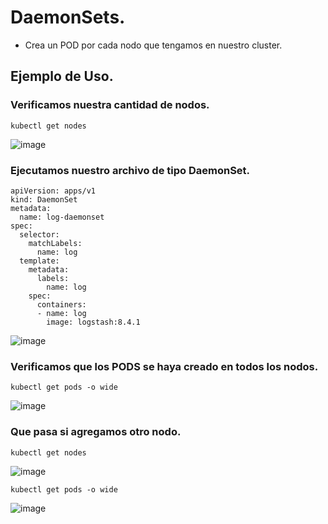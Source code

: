 # DaemonSets.
- Crea un POD por cada nodo que tengamos en nuestro cluster.
## Ejemplo de Uso.
### Verificamos nuestra cantidad de nodos.
```
kubectl get nodes
```
![image](https://github.com/user-attachments/assets/6827bc0c-b4c0-41bf-b642-5eaf869defcb)

### Ejecutamos nuestro archivo de tipo DaemonSet.
```
apiVersion: apps/v1
kind: DaemonSet
metadata:
  name: log-daemonset
spec:
  selector:
    matchLabels:
      name: log 
  template:
    metadata:
      labels:
        name: log
    spec:
      containers:
      - name: log
        image: logstash:8.4.1
```
![image](https://github.com/user-attachments/assets/e5a7db5a-18b1-4657-9a8f-5d5df9eb846c)

### Verificamos que los PODS se haya creado en todos los nodos.
```
kubectl get pods -o wide
```
![image](https://github.com/user-attachments/assets/ef39b640-7005-4e65-9728-7ebd1d964c45)

### Que pasa si agregamos otro nodo.
```
kubectl get nodes
```
![image](https://github.com/user-attachments/assets/05fe43ea-8a34-467f-bc6c-5f3844fb59f9)

```
kubectl get pods -o wide
```
![image](https://github.com/user-attachments/assets/412ffd0b-af53-4d02-84ee-974e592b7dcb)
